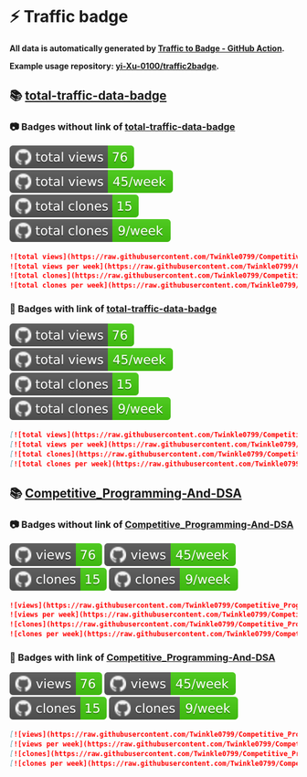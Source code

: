 # ⚡️ Traffic badge

**All data is automatically generated by [Traffic to Badge - GitHub Action](https://github.com/marketplace/actions/traffic-to-badge).**

**Example usage repository: [yi-Xu-0100/traffic2badge](https://github.com/yi-Xu-0100/traffic2badge).**

## 📚 [total-traffic-data-badge](https://github.com/Twinkle0799/Competitive_Programming-And-DSA/tree/traffic#readme)

### 📷 Badges without link of [total-traffic-data-badge](https://github.com/Twinkle0799/Competitive_Programming-And-DSA/tree/traffic#readme)

![total views](https://raw.githubusercontent.com/Twinkle0799/Competitive_Programming-And-DSA/traffic/total_views.svg)
![total views per week](https://raw.githubusercontent.com/Twinkle0799/Competitive_Programming-And-DSA/traffic/total_views_per_week.svg)
![total clones](https://raw.githubusercontent.com/Twinkle0799/Competitive_Programming-And-DSA/traffic/total_clones.svg)
![total clones per week](https://raw.githubusercontent.com/Twinkle0799/Competitive_Programming-And-DSA/traffic/total_clones_per_week.svg)

```markdown
![total views](https://raw.githubusercontent.com/Twinkle0799/Competitive_Programming-And-DSA/traffic/total_views.svg)
![total views per week](https://raw.githubusercontent.com/Twinkle0799/Competitive_Programming-And-DSA/traffic/total_views_per_week.svg)
![total clones](https://raw.githubusercontent.com/Twinkle0799/Competitive_Programming-And-DSA/traffic/total_clones.svg)
![total clones per week](https://raw.githubusercontent.com/Twinkle0799/Competitive_Programming-And-DSA/traffic/total_clones_per_week.svg)
```

### 🔗 Badges with link of [total-traffic-data-badge](https://github.com/Twinkle0799/Competitive_Programming-And-DSA/tree/traffic#readme)

[![total views](https://raw.githubusercontent.com/Twinkle0799/Competitive_Programming-And-DSA/traffic/total_views.svg)](https://github.com/Twinkle0799/Competitive_Programming-And-DSA/tree/traffic#-total-traffic-data-badge)
[![total views per week](https://raw.githubusercontent.com/Twinkle0799/Competitive_Programming-And-DSA/traffic/total_views_per_week.svg)](https://github.com/Twinkle0799/Competitive_Programming-And-DSA/tree/traffic#-total-traffic-data-badge)
[![total clones](https://raw.githubusercontent.com/Twinkle0799/Competitive_Programming-And-DSA/traffic/total_clones.svg)](https://github.com/Twinkle0799/Competitive_Programming-And-DSA/tree/traffic#-total-traffic-data-badge)
[![total clones per week](https://raw.githubusercontent.com/Twinkle0799/Competitive_Programming-And-DSA/traffic/total_clones_per_week.svg)](https://github.com/Twinkle0799/Competitive_Programming-And-DSA/tree/traffic#-total-traffic-data-badge)

```markdown
[![total views](https://raw.githubusercontent.com/Twinkle0799/Competitive_Programming-And-DSA/traffic/total_views.svg)](https://github.com/Twinkle0799/Competitive_Programming-And-DSA/tree/traffic#-total-traffic-data-badge)
[![total views per week](https://raw.githubusercontent.com/Twinkle0799/Competitive_Programming-And-DSA/traffic/total_views_per_week.svg)](https://github.com/Twinkle0799/Competitive_Programming-And-DSA/tree/traffic#-total-traffic-data-badge)
[![total clones](https://raw.githubusercontent.com/Twinkle0799/Competitive_Programming-And-DSA/traffic/total_clones.svg)](https://github.com/Twinkle0799/Competitive_Programming-And-DSA/tree/traffic#-total-traffic-data-badge)
[![total clones per week](https://raw.githubusercontent.com/Twinkle0799/Competitive_Programming-And-DSA/traffic/total_clones_per_week.svg)](https://github.com/Twinkle0799/Competitive_Programming-And-DSA/tree/traffic#-total-traffic-data-badge)
```

## 📚 [Competitive_Programming-And-DSA](https://github.com/Twinkle0799/Competitive_Programming-And-DSA/tree/traffic/traffic-Competitive_Programming-And-DSA)

### 📷 Badges without link of [Competitive_Programming-And-DSA](https://github.com/Twinkle0799/Competitive_Programming-And-DSA/tree/traffic/traffic-Competitive_Programming-And-DSA)

![views](https://raw.githubusercontent.com/Twinkle0799/Competitive_Programming-And-DSA/traffic/traffic-Competitive_Programming-And-DSA/views.svg)
![views per week](https://raw.githubusercontent.com/Twinkle0799/Competitive_Programming-And-DSA/traffic/traffic-Competitive_Programming-And-DSA/views_per_week.svg)
![clones](https://raw.githubusercontent.com/Twinkle0799/Competitive_Programming-And-DSA/traffic/traffic-Competitive_Programming-And-DSA/clones.svg)
![clones per week](https://raw.githubusercontent.com/Twinkle0799/Competitive_Programming-And-DSA/traffic/traffic-Competitive_Programming-And-DSA/clones_per_week.svg)

```markdown
![views](https://raw.githubusercontent.com/Twinkle0799/Competitive_Programming-And-DSA/traffic/traffic-Competitive_Programming-And-DSA/views.svg)
![views per week](https://raw.githubusercontent.com/Twinkle0799/Competitive_Programming-And-DSA/traffic/traffic-Competitive_Programming-And-DSA/views_per_week.svg)
![clones](https://raw.githubusercontent.com/Twinkle0799/Competitive_Programming-And-DSA/traffic/traffic-Competitive_Programming-And-DSA/clones.svg)
![clones per week](https://raw.githubusercontent.com/Twinkle0799/Competitive_Programming-And-DSA/traffic/traffic-Competitive_Programming-And-DSA/clones_per_week.svg)
```

### 🔗 Badges with link of [Competitive_Programming-And-DSA](https://github.com/Twinkle0799/Competitive_Programming-And-DSA/tree/traffic/traffic-Competitive_Programming-And-DSA)

[![views](https://raw.githubusercontent.com/Twinkle0799/Competitive_Programming-And-DSA/traffic/traffic-Competitive_Programming-And-DSA/views.svg)](https://github.com/Twinkle0799/Competitive_Programming-And-DSA/tree/traffic#-Competitive_Programming-And-DSA)
[![views per week](https://raw.githubusercontent.com/Twinkle0799/Competitive_Programming-And-DSA/traffic/traffic-Competitive_Programming-And-DSA/views_per_week.svg)](https://github.com/Twinkle0799/Competitive_Programming-And-DSA/tree/traffic#-Competitive_Programming-And-DSA)
[![clones](https://raw.githubusercontent.com/Twinkle0799/Competitive_Programming-And-DSA/traffic/traffic-Competitive_Programming-And-DSA/clones.svg)](https://github.com/Twinkle0799/Competitive_Programming-And-DSA/tree/traffic#-Competitive_Programming-And-DSA)
[![clones per week](https://raw.githubusercontent.com/Twinkle0799/Competitive_Programming-And-DSA/traffic/traffic-Competitive_Programming-And-DSA/clones_per_week.svg)](https://github.com/Twinkle0799/Competitive_Programming-And-DSA/tree/traffic#-Competitive_Programming-And-DSA)

```markdown
[![views](https://raw.githubusercontent.com/Twinkle0799/Competitive_Programming-And-DSA/traffic/traffic-Competitive_Programming-And-DSA/views.svg)](https://github.com/Twinkle0799/Competitive_Programming-And-DSA/tree/traffic#-Competitive_Programming-And-DSA)
[![views per week](https://raw.githubusercontent.com/Twinkle0799/Competitive_Programming-And-DSA/traffic/traffic-Competitive_Programming-And-DSA/views_per_week.svg)](https://github.com/Twinkle0799/Competitive_Programming-And-DSA/tree/traffic#-Competitive_Programming-And-DSA)
[![clones](https://raw.githubusercontent.com/Twinkle0799/Competitive_Programming-And-DSA/traffic/traffic-Competitive_Programming-And-DSA/clones.svg)](https://github.com/Twinkle0799/Competitive_Programming-And-DSA/tree/traffic#-Competitive_Programming-And-DSA)
[![clones per week](https://raw.githubusercontent.com/Twinkle0799/Competitive_Programming-And-DSA/traffic/traffic-Competitive_Programming-And-DSA/clones_per_week.svg)](https://github.com/Twinkle0799/Competitive_Programming-And-DSA/tree/traffic#-Competitive_Programming-And-DSA)
```
